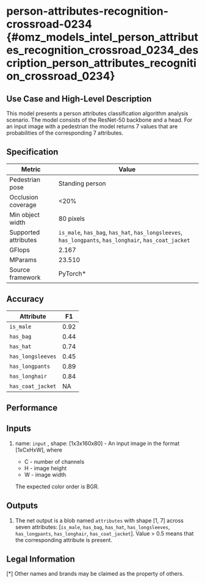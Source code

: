 # person-attributes-recognition-crossroad-0234 {#omz_models_intel_person_attributes_recognition_crossroad_0234_description_person_attributes_recognition_crossroad_0234}

## Use Case and High-Level Description

This model presents a person attributes classification algorithm analysis scenario.
The model consists of the ResNet-50 backbone and a head. For an input image with a pedestrian the model returns 7 values
that are probabilities of the corresponding 7 attributes.

## Specification

| Metric                | Value                                                                                                 |
|-----------------------|-------------------------------------------------------------------------------------------------------|
| Pedestrian pose       | Standing person                                                                                       |
| Occlusion coverage    | <20%                                                                                                  |
| Min object width      | 80 pixels                                                                                             |
| Supported attributes  | `is_male`, `has_bag`, `has_hat`, `has_longsleeves`, `has_longpants`, `has_longhair`, `has_coat_jacket`|
| GFlops                | 2.167                                                                                                 |
| MParams               | 23.510                                                                                                |
| Source framework      | PyTorch\*                                                                                             |


## Accuracy

| Attribute         |  F1   |
|-------------------|-------|
| `is_male`         | 0.92  |
| `has_bag`         | 0.44  |
| `has_hat`         | 0.74  |
| `has_longsleeves` | 0.45  |
| `has_longpants`   | 0.89  |
| `has_longhair`    | 0.84  |
| `has_coat_jacket` |  NA   |

## Performance

## Inputs

1.  name: `input` , shape: [1x3x160x80] - An input image in the format [1xCxHxW], where

    - C - number of channels
    - H - image height
    - W - image width

    The expected color order is BGR.


## Outputs

1.  The net output is a blob named `attributes` with shape [1, 7] across seven attributes:
    [`is_male`, `has_bag`, `has_hat`, `has_longsleeves`, `has_longpants`, `has_longhair`,
     `has_coat_jacket`].
    Value > 0.5 means that the corresponding attribute is present.


## Legal Information
[\*] Other names and brands may be claimed as the property of others.
